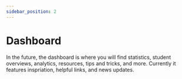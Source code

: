 ```yaml
---
sidebar_position: 2
---
```


# Dashboard

In the future, the dashboard is where you will find statistics, student overviews, analytics, resources, tips and tricks, and more.
Currently it features inspriation, helpful links, and news updates.

